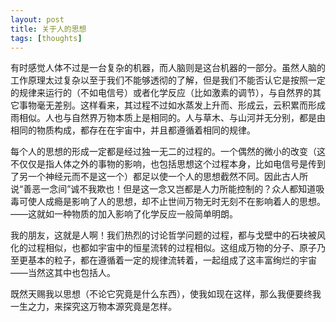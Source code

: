 ```yaml
---
layout: post
title: 关于人的思想
tags: [thoughts]
---
```


有时感觉人体不过是一台复杂的机器，而人脑则是这台机器的一部分。虽然人脑的工作原理太过复杂以至于我们不能够透彻的了解，但是我们不能否认它是按照一定的规律来运行的（不如电信号）或者化学反应（比如激素的调节），与自然界的其它事物毫无差别。这样看来，其过程不过如水蒸发上升而、形成云，云积累而形成雨相似。人也与自然界万物本质上是相同的。人与草木、与山河并无分别，都是由相同的物质构成，都存在在宇宙中，并且都遵循着相同的规律。

每个人的思想的形成一定都是经过独一无二的过程的。一个偶然的微小的改变（这不仅仅是指人体之外的事物的影响，也包括思想这个过程本身，比如电信号是传到了另一个神经元而不是这一个）都足以使一个人的思想截然不同。因此古人所说“善恶一念间”诚不我欺也！但是这一念又岂都是人力所能控制的？众人都知道吸毒可使人成瘾是影响了人的思想，却不止世间万物无时无刻不在影响着人的思想。——这就如一种物质的加入影响了化学反应一般简单明朗。

我的朋友，这就是人啊！我们热烈的讨论哲学问题的过程，都与戈壁中的石块被风化的过程相似，也都如宇宙中的恒星流转的过程相似。这组成万物的分子、原子乃至更基本的粒子，都在遵循着一定的规律流转着，一起组成了这丰富绚烂的宇宙——当然这其中也包括人。

既然天赐我以思想（不论它究竟是什么东西），使我如现在这样，那么我便要终我一生之力，来探究这万物本源究竟是怎样。
